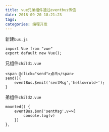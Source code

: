 ```yaml
---
title: vue兄弟组件通过eventbus传值
date: 2018-09-20 18:21:23
tags:
categories: 编程开发
---
```


新建`bus.js`


```
import Vue from "vue"
export default new Vue();
```

兄组件`child1.vue`


```
<span @click="send">点击</span>
send(){
	eventBus.$emit('sentMsg','hellowrold~');
}
```

弟组件`child2.vue`

```
mounted() {
    eventBus.$on('sentMsg',v=>{
        console.log(v)
    })
},
```
